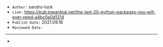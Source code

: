 

- `Author:` sandro-luck
- `Link:` <https://pub.towardsai.net/the-last-20-python-packages-you-will-ever-need-a4bc0a0d1214>
- `Publish Date:` 2021.09.18
- `Reviewed Date:` 

---

-

